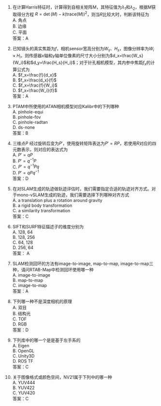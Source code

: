 1. 在计算Harris特征时，计算得到自相关矩阵$M$，其特征值为$\lambda_1$和$\lambda_2$，根据$M$获取得分方程 $R=\det(M)-k(\text{trace}(M))^2$，则当$R$比较大时，判断该特征为  
A. 角点  
B. 边缘  
C. 平面  
答案：A  

2. 已知镜头的真实焦距为$f$，相机sensor宽高分别为$W_s$、$H_s$，图像分辨率为$W_i \times H_i$，则传感器x轴和y轴单位像素的尺寸大小分别为$d_x=\frac{W_s}{W_i}$和$d_y=\frac{H_s}{H_i}$；对于针孔相机模型，其内参中焦距$f_x$的计算公式为  
A. $f_x=\frac{f}{d_x}$   
B. $f_x=\frac{d_x}{f}$  
C. $f_x=\frac{f}{W_i}$  
D. $f_x=\frac{W_i}{f}$  
答案：A



3. PTAM中所使用的ATAN相机模型对应Kalibr中的下列哪种  
  A. pinhole-equi  
  B. pinhole-fov  
  C. pinhole-radtan  
  D. ds-none  
  答案：B   

4. 三维点$P$ 经过旋转后变为$P'$，使用旋转矩阵表达为$P'=RP$，若使用$R$对应的四元数表示，则对应的表达式为  
A. $P'=qP$  
B. $P'=q^{-1}P$   
C. $P'=q^{-1}Pq$  
D. $P'=qPq^{-1}$  
答案：D   

5. 在对SLAM生成的轨迹做轨迹评估时，我们需要指定合适的轨迹对齐方式。对于mono-vSLAM生成的轨迹，我们需要选择下列哪种对齐方式  
A. a translation plus a rotation around gravity  
B. a rigid body transformation  
C. a similarity transformation  
答案：C   

6. SIFT和SURF特征描述子的维度分别为  
A. 128, 64  
B. 128, 256  
C. 64, 128  
D. 256, 64   
答案： A  

7. SLAM检测回环的方法有image-to-image, map-to-map, image-to-map三种，请问RTAB-Map中检测回环使用哪一种  
A. image-to-image  
B. map-to-map  
C. image-to-map  
答案：A  

8. 下列哪一种不是深度相机的原理  
A. 双目  
B. 结构光   
C. TOF  
D. RGB  
答案：D  

9. 下列库中的哪一个是是基于左手系的  
A. Eigen  
B. OpenGL  
C. Unity3D  
D. ROS TF  
答案：C  

10. 关于图像格式或颜色空间，NV21属于下列中的哪一种  
A. YUV444  
B. YUV422  
C. YUV420  
答案：C